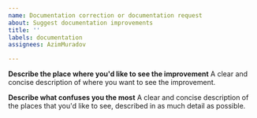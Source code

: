 ```yaml
---
name: Documentation correction or documentation request
about: Suggest documentation improvements
title: ''
labels: documentation
assignees: AzimMuradov

---
```


**Describe the place where you'd like to see the improvement**
A clear and concise description of where you want to see the improvement.

**Describe what confuses you the most**
A clear and concise description of the places that you'd like to see, described in as much detail as possible.

